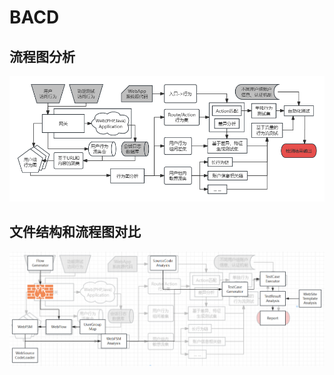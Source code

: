 <!--
 * @Author: Suez_kip 287140262@qq.com
 * @Date: 2023-11-24 15:48:26
 * @LastEditTime: 2023-11-24 15:52:37
 * @LastEditors: Suez_kip
 * @Description: 
-->
# BACD

## 流程图分析

![图 2](images2/3a5d1cf8d491e9f40652640363490dd0df046830f1fdb714b21d510289bfa9e8.png)  

## 文件结构和流程图对比

![图 1](images2/e440c5c7b35d6c614d96b307f8b1fad89a0b3f25adece0618848b16a6f4623de.png)  
